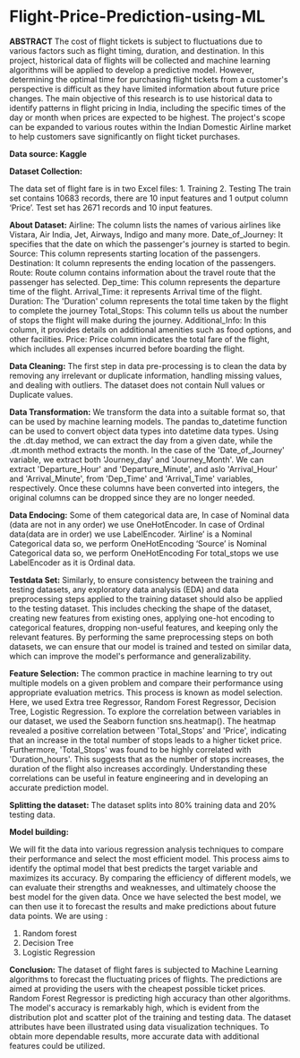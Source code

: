 # Flight-Price-Prediction-using-ML

**ABSTRACT** 
The cost of flight tickets is subject to fluctuations due to various factors such as flight timing, duration, and destination. In this project, historical data of flights will be collected and machine learning algorithms will be applied to develop a predictive model. However, determining the optimal time for purchasing flight tickets from a customer's perspective is difficult as they have limited information about future price changes. The main objective of this research is to use historical data to identify patterns in flight pricing in India, including the specific times of the day or month when prices are expected to be highest. The project's scope can be expanded to various routes within the Indian Domestic Airline market to help customers save significantly on flight ticket purchases.


**Data source: Kaggle**


**Dataset Collection:**
  
The data set of flight fare is in two Excel files: 1. Training 
                                                   2. Testing 
The train set contains 10683 records, there are 10 input features and 1 output column ‘Price’.
Test set has 2671 records and 10 input features.


**About Dataset:**
Airline: The column lists the names of various airlines like  Vistara, Air India, Jet, Airways, Indigo and many more.
Date_of_Journey: It specifies that the date on which the passenger's journey is started to begin.
Source: This column represents starting location of the passengers.
Destination: It column represents the ending location of the passengers.
Route: Route column contains information about the travel route that the passenger has selected.
Dep_time: This column represents the departure time of the flight.
Arrival_Time: it represents Arrival time of the flight.
Duration: The 'Duration' column represents the total time taken by the flight to complete the journey
Total_Stops: This column tells us about the number of stops the flight will make during the journey.
Additional_Info: In this column, it provides details on additional amenities such as food options, and other facilities.
Price: Price column indicates the total fare of the flight, which includes all expenses incurred before boarding the flight.


**Data Cleaning:**
The first step in data pre-processing is to clean the data by removing any irrelevant or duplicate information, handling missing values, and dealing with outliers.
The dataset does not contain Null values or Duplicate values.



**Data Transformation:**
We transform the data into a suitable format so, that can be used by machine learning models. 
The pandas to_datetime function can be used to convert object data types into datetime data types. Using the .dt.day method, we can extract the day from a given date, while the .dt.month method extracts the month. 
In the case of the 'Date_of_Journey' variable, we  extract both 'Journey_day' and  'Journey_Month'. 
We can extract 'Departure_Hour' and 'Departure_Minute', and aslo 'Arrival_Hour' and 'Arrival_Minute', from 'Dep_Time' and 'Arrival_Time' variables, respectively. Once these columns have been converted into integers, the original columns can be dropped since they are no longer needed.




**Data Endocing:**
Some of them categorical data are,
In case of Nominal data (data are not in any order) we use OneHotEncoder.
In case of Ordinal data(data are in order) we use  LabelEncoder.
‘Airline’ is a Nominal Categorical data so, we perform OneHotEncoding
‘Source’ is Nominal Categorical data so, we perform OneHotEncoding
For total_stops we use LabelEncoder as it is Ordinal data.


**Testdata Set:**
Similarly, to ensure consistency between the training and testing datasets, any exploratory data analysis (EDA) and data preprocessing steps applied to the training dataset should also be applied to the testing dataset. This includes checking the shape of the dataset, creating new features from existing ones, applying one-hot encoding to categorical features, dropping non-useful features, and keeping only the relevant features. By performing the same preprocessing steps on both datasets, we can ensure that our model is trained and tested on similar data, which can improve the model's performance and generalizability.


**Feature Selection:**
 The common practice in machine learning to try out multiple models on a given problem and compare their performance using appropriate evaluation metrics. This process is known as model selection. Here, we used Extra tree Regressor, Random Forest Regressor, Decision Tree, Logistic Regression.
To explore the correlation between variables in our dataset, we used the Seaborn function sns.heatmap(). The heatmap revealed a positive correlation between 'Total_Stops' and 'Price', indicating that an increase in the total number of stops leads to a higher ticket price. Furthermore, 'Total_Stops' was found to be highly correlated with 'Duration_hours'. This suggests that as the number of stops increases, the duration of the flight also increases accordingly. Understanding these correlations can be useful in feature engineering and in developing an accurate prediction model.


 **Splitting the dataset:**
The dataset  splits into 80% training data and 20% testing data.



**Model building:**

   We will fit the data into various regression analysis techniques to compare their performance and select the most efficient model. This process aims to identify the optimal model that best predicts the target variable and maximizes its accuracy. By comparing the efficiency of different models, we can evaluate their strengths and weaknesses, and ultimately choose the best model for the given data. Once we have selected the best model, we can then use it to forecast the results and make predictions about future data points.
 We are using : 
1. Random forest
2. Decision Tree
3. Logistic Regression


**Conclusion:**
The dataset of flight fares is subjected to Machine Learning algorithms to forecast the fluctuating prices of flights. The predictions are aimed at providing the users with the cheapest possible ticket prices. Random Forest Regressor is predicting high accuracy than other algorithms. The model's accuracy is remarkably high, which is evident from the distribution plot and scatter plot of the training and testing data. The dataset attributes have been illustrated using data visualization techniques. To obtain more dependable results, more accurate data with additional features could be utilized.


